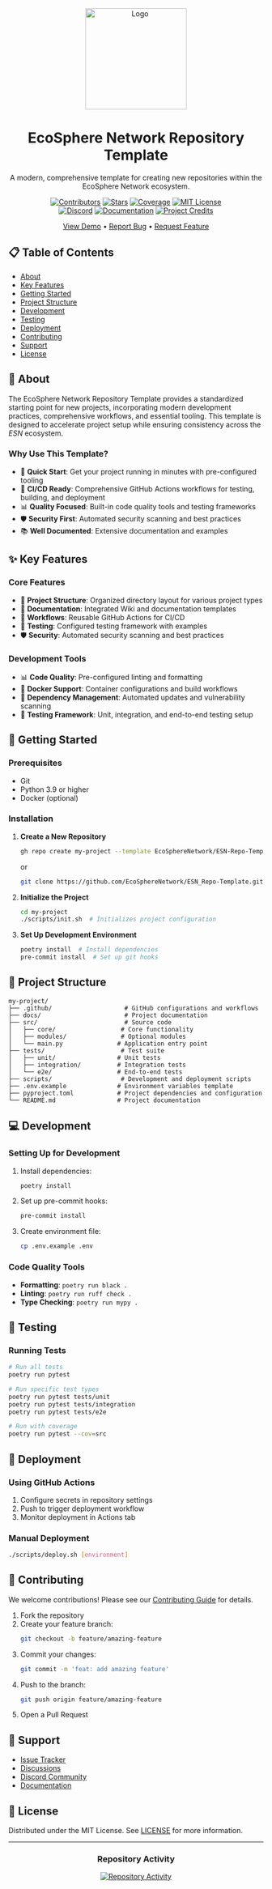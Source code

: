 <div align="center">
  <img src="./docs/static/img/logo.png" alt="Logo" width="200">
  <h1>EcoSphere Network Repository Template</h1>
  <p>A modern, comprehensive template for creating new repositories within the EcoSphere Network ecosystem.</p>

  [![Contributors][contributors-shield]][contributors-url]
  [![Stars][stars-shield]][stars-url]
  [![Coverage][coverage-shield]][coverage-url]
  [![MIT License][license-shield]][license-url]
  <br/>
  [![Discord][discord-shield]][discord-url]
  [![Documentation][docs-shield]][docs-url]
  [![Project Credits][credits-shield]][credits-url]

  [View Demo](https://github.com/EcoSphereNetwork/ESN_Repo-Template/wiki/demo) •
  [Report Bug](https://github.com/EcoSphereNetwork/ESN_Repo-Template/issues) •
  [Request Feature](https://github.com/EcoSphereNetwork/ESN_Repo-Template/issues)
</div>

## 📋 Table of Contents
- [About](#-about)
- [Key Features](#-key-features)
- [Getting Started](#-getting-started)
- [Project Structure](#-project-structure)
- [Development](#-development)
- [Testing](#-testing)
- [Deployment](#-deployment)
- [Contributing](#-contributing)
- [Support](#-support)
- [License](#-license)

## 🎯 About
The EcoSphere Network Repository Template provides a standardized starting point for new projects, incorporating modern development practices, comprehensive workflows, and essential tooling. This template is designed to accelerate project setup while ensuring consistency across the *ESN* ecosystem.

### Why Use This Template?
- 🚀 **Quick Start**: Get your project running in minutes with pre-configured tooling
- 🔄 **CI/CD Ready**: Comprehensive GitHub Actions workflows for testing, building, and deployment
- 📊 **Quality Focused**: Built-in code quality tools and testing frameworks
- 🛡️ **Security First**: Automated security scanning and best practices
- 📚 **Well Documented**: Extensive documentation and examples

## ✨ Key Features

### Core Features
- 🔧 **Project Structure**: Organized directory layout for various project types
- 📝 **Documentation**: Integrated Wiki and documentation templates
- 🔄 **Workflows**: Reusable GitHub Actions for CI/CD
- 🧪 **Testing**: Configured testing framework with examples
- 🛡️ **Security**: Automated security scanning and best practices

### Development Tools
- 📊 **Code Quality**: Pre-configured linting and formatting
- 🐳 **Docker Support**: Container configurations and build workflows
- 🔄 **Dependency Management**: Automated updates and vulnerability scanning
- 🧪 **Testing Framework**: Unit, integration, and end-to-end testing setup

## 🚀 Getting Started

### Prerequisites
- Git
- Python 3.9 or higher
- Docker (optional)

### Installation

1. **Create a New Repository**
   ```bash
   gh repo create my-project --template EcoSphereNetwork/ESN-Repo-Template
   ```
   or
    ```bash
   git clone https://github.com/EcoSphereNetwork/ESN_Repo-Template.git my-project
   ```

3. **Initialize the Project**
   ```bash
   cd my-project
   ./scripts/init.sh  # Initializes project configuration
   ```

4. **Set Up Development Environment**
   ```bash
   poetry install  # Install dependencies
   pre-commit install  # Set up git hooks
   ```

## 📁 Project Structure
```
my-project/
├── .github/                    # GitHub configurations and workflows
├── docs/                       # Project documentation
├── src/                        # Source code
│   ├── core/                  # Core functionality
│   ├── modules/               # Optional modules
│   └── main.py               # Application entry point
├── tests/                     # Test suite
│   ├── unit/                 # Unit tests
│   ├── integration/          # Integration tests
│   └── e2e/                  # End-to-end tests
├── scripts/                   # Development and deployment scripts
├── .env.example              # Environment variables template
├── pyproject.toml            # Project dependencies and configuration
└── README.md                 # Project documentation
```

## 💻 Development

### Setting Up for Development
1. Install dependencies:
   ```bash
   poetry install
   ```

2. Set up pre-commit hooks:
   ```bash
   pre-commit install
   ```

3. Create environment file:
   ```bash
   cp .env.example .env
   ```

### Code Quality Tools
- **Formatting**: `poetry run black .`
- **Linting**: `poetry run ruff check .`
- **Type Checking**: `poetry run mypy .`

## 🧪 Testing

### Running Tests
```bash
# Run all tests
poetry run pytest

# Run specific test types
poetry run pytest tests/unit
poetry run pytest tests/integration
poetry run pytest tests/e2e

# Run with coverage
poetry run pytest --cov=src
```

## 🚢 Deployment

### Using GitHub Actions
1. Configure secrets in repository settings
2. Push to trigger deployment workflow
3. Monitor deployment in Actions tab

### Manual Deployment
```bash
./scripts/deploy.sh [environment]
```

## 🤝 Contributing

We welcome contributions! Please see our [Contributing Guide](CONTRIBUTING.md) for details.

1. Fork the repository
2. Create your feature branch:
   ```bash
   git checkout -b feature/amazing-feature
   ```
3. Commit your changes:
   ```bash
   git commit -m 'feat: add amazing feature'
   ```
4. Push to the branch:
   ```bash
   git push origin feature/amazing-feature
   ```
5. Open a Pull Request

## 💬 Support

- [Issue Tracker](https://github.com/EcoSphereNetwork/ESN_Repo-Template.git/issues)
- [Discussions](https://github.com/EcoSphereNetwork/ESN_Repo-Template.git/discussions)
- [Discord Community][discord-url]
- [Documentation][docs-url]

## 📄 License

Distributed under the MIT License. See [LICENSE](LICENSE) for more information.

---

<div align="center">

### Repository Activity

[![Repository Activity][activity-graph]][activity-url]

</div>

<!-- MARKDOWN LINKS & IMAGES -->
[contributors-shield]: https://img.shields.io/github/contributors/EcoSphereNetwork/ESN_Repo-Template?style=for-the-badge&color=blue
[contributors-url]: https://github.com/EcoSphereNetwork/ESN_Repo-Template/graphs/contributors
[stars-shield]: https://img.shields.io/github/stars/EcoSphereNetwork/ESN_Repo-Template?style=for-the-badge&color=blue
[stars-url]: https://github.com/EcoSphereNetwork/ESN_Repo-Template/stargazers
[coverage-shield]: https://img.shields.io/codecov/c/github/EcoSphereNetwork/ESN_Repo-Template?style=for-the-badge&color=blue
[coverage-url]: https://codecov.io/github/EcoSphereNetwork/ESN_Repo-Template
[license-shield]: https://img.shields.io/github/license/EcoSphereNetwork/ESN_Repo-Template?style=for-the-badge&color=blue
[license-url]: https://github.com/EcoSphereNetwork/ESN_Repo-Template/blob/main/LICENSE
[discord-shield]: https://img.shields.io/badge/Discord-Join%20Us-purple?logo=discord&logoColor=white&style=for-the-badge
[discord-url]: https://discord.gg/cTWBHGkn
[docs-shield]: https://img.shields.io/badge/Documentation-000?logo=googledocs&logoColor=FFE165&style=for-the-badge
[docs-url]: https://github.com/EcoSphereNetwork/ESN_Repo-Template/wiki
[credits-shield]: https://img.shields.io/badge/Project-Credits-blue?style=for-the-badge&color=FFE165&logo=github&logoColor=white
[credits-url]: https://github.com/EcoSphereNetwork/ESN_Repo-Template/blob/main/CREDITS.md
[activity-graph]: https://repobeats.axiom.co/api/embed/8d1a53c73cf5523d0e52a6cc5b74bce75eecc801.svg
[activity-url]: https://repobeats.axiom.co
